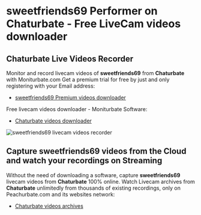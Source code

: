 # sweetfriends69 Performer on Chaturbate - Free LiveCam videos downloader

## Chaturbate Live Videos Recorder

Monitor and record livecam videos of **sweetfriends69** from **Chaturbate** with Moniturbate.com
Get a premium trial for free by just and only registering with your Email address:
* [sweetfriends69 Premium videos downloader](https://moniturbate.com/request-demo-licence-key.html)

Free livecam videos downloader - Moniturbate Software:
* [Chaturbate videos downloader](https://moniturbate.com/moniturbate-download-software.html)

![sweetfriends69 livecam videos recorder](https://peachurnet.com/templates/moniturbate-software.png)


## Capture sweetfriends69 videos from the Cloud and watch your recordings on Streaming

Without the need of downloading a software, capture **sweetfriends69** livecam videos from **Chaturbate** 100% online.
Watch Livecam archives from **Chaturbate** unlimitedly from thousands of existing recordings, only on Peachurbate.com and its websites network:
* [Chaturbate videos archives](https://peachurnet.com/)